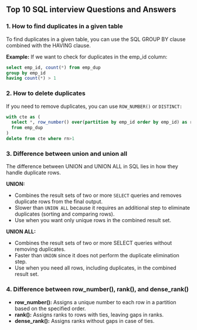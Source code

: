 ## Top 10 SQL interview Questions and Answers

### 1. How to find duplicates in a given table
To find duplicates in a given table, you can use the SQL GROUP BY clause combined with the HAVING clause.

**Example:** If we want to check for duplicates in the emp_id column:
  ```sql
  select emp_id, count(*) from emp_dup
  group by emp_id
  having count(*) > 1
  ```


### 2. How to delete duplicates
If you need to remove duplicates, you can use `ROW_NUMBER()` or `DISTINCT:`

  ```sql
  with cte as (
    select *, row_number() over(partition by emp_id order by emp_id) as rn
    from emp_dup
  )
  delete from cte where rn>1
  ```


### 3. Difference between union and union all
The difference between UNION and UNION ALL in SQL lies in how they handle duplicate rows.

**UNION:**
- Combines the result sets of two or more `SELECT` queries and removes duplicate rows from the final output.
- Slower than `UNION ALL` because it requires an additional step to eliminate duplicates (sorting and comparing rows).
- Use when you want only unique rows in the combined result set. 

**UNION ALL:**
- Combines the result sets of two or more SELECT queries without removing duplicates.
- Faster than `UNION` since it does not perform the duplicate elimination step.
- Use when you need all rows, including duplicates, in the combined result set.


### 4. Difference between row_number(), rank(), and dense_rank()

- **row_number():** Assigns a unique number to each row in a partition based on the specified order.
- **rank():** Assigns ranks to rows with ties, leaving gaps in ranks.
- **dense_rank():** Assigns ranks without gaps in case of ties.